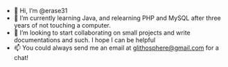 - 👋 Hi, I’m @erase31
- 🌱 I’m currently learning Java, and relearning PHP and MySQL after three years of not touching a computer.
- 💞️ I’m looking to start collaborating on small projects and write documentations and such. I hope I can be helpful
- 📫 You could always send me an email at glithosphere@gmail.com for a chat!

<!---
erase31/erase31 is a ✨ special ✨ repository because its `README.md` (this file) appears on your GitHub profile.
You can click the Preview link to take a look at your changes.
--->
